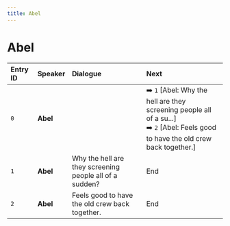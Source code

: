 ```yaml
---
title: Abel
---
```


# Abel


| Entry ID | Speaker | Dialogue | Next |
| :------- | :------ | :------- | :------------ |
| `0` | **Abel** |  | ➡️ `1` \[Abel: Why the hell are they screening people all of a su\.\.\.\]<br>➡️ `2` \[Abel: Feels good to have the old crew back together\.\] |
| `1` | **Abel** | Why the hell are they screening people all of a sudden? | End |
| `2` | **Abel** | Feels good to have the old crew back together\. | End |
